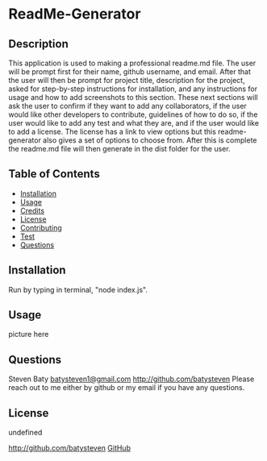 
# ReadMe-Generator

## Description
This application is used to making a professional readme.md file. The user will be prompt first for their name, github username, and email. After that the user will then be prompt for project title, description for the project, asked for step-by-step instructions for installation, and any instructions for usage and how to add screenshots to this section. These next sections will ask the user to confirm if they want to add any collaborators, if the user would like other developers to contribute, guidelines of how to do so, if the user would like to add any test and what they are, and if the user would like to add a license. The license has a link to view options but this readme-generator also gives a set of options to choose from. After this is complete the readme.md file will then generate in the dist folder for the user.

## Table of Contents
* [Installation](#installation)
* [Usage](#usage)
* [Credits](#credits)
* [License](#license)
* [Contributing](#contributing)
* [Test](#test)
* [Questions](#questions)

## Installation
Run by typing in terminal, "node index.js".

## Usage
picture here



## Questions
Steven Baty
batysteven1@gmail.com
http://github.com/batysteven
Please reach out to me either by github or my email if you have any questions.

## License
undefined

http://github.com/batysteven
[GitHub](http://github.com/batysteven)
